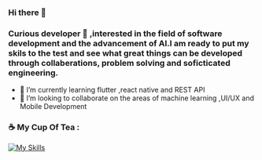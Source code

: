 ### Hi there 👋

### Curious developer 👀 ,interested in the field of software development and the advancement of AI.I am ready to put my skils to the test and see what great things can be developed through collaberations, problem solving and soficticated engineering.

- 🌱 I’m currently learning flutter ,react native and REST API
- 👯 I’m looking to collaborate on the areas of machine learning ,UI/UX and  Mobile Development 

### ☕ My Cup Of Tea :
[![My Skills](https://skillicons.dev/icons?i=androidstudio,kotlin,flutter,idea,react,js,firebase,figma,discord&theme=dark)](https://skillicons.dev)
